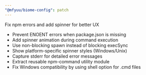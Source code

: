 ```yaml
---
"@mfyuu/biome-config": patch
---
```


Fix npm errors and add spinner for better UX

- Prevent ENOENT errors when package.json is missing
- Add spinner animation during command execution
- Use non-blocking spawn instead of blocking execSync
- Show platform-specific spinner styles (Windows/Unix)
- Capture stderr for detailed error messages
- Extract reusable npm-command utility module
- Fix Windows compatibility by using shell option for .cmd files
